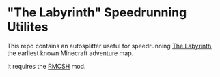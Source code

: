 # "The Labyrinth" Speedrunning Utilites

This repo contains an autosplitter useful for speedrunning [The Labyrinth](https://www.minecraftforum.net/forums/mapping-and-modding-java-edition/maps/1454461-adv-the-labyrinth-a-dungeon-map-third-semifinal), the earliest known Minecraft adventure map. 

It requires the [RMCSH](https://github.com/IoIxD/RMCSH) mod.